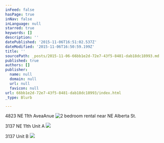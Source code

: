 ```yaml
---
inFeed: false
hasPage: true
inNav: false
inLanguage: null
starred: true
keywords: []
description: ''
datePublished: '2015-11-06T16:51:02.537Z'
dateModified: '2015-11-06T16:50:59.199Z'
title: ''
sourcePath: _posts/2015-11-06-66bb1e2d-72e7-43f5-8481-dab18dc18993.md
published: true
authors: []
publisher:
  name: null
  domain: null
  url: null
  favicon: null
url: 66bb1e2d-72e7-43f5-8481-dab18dc18993/index.html
_type: Blurb

---
```

4823 NE 11th AveaAnue
![2 bedroom rental near NE Alberta St.](https://the-grid-user-content.s3-us-west-2.amazonaws.com/762ee9ea-50fe-4e03-bdee-1a4f7b6290a3.jpg)

3137 NE 11th Unit A
![](https://the-grid-user-content.s3-us-west-2.amazonaws.com/0a171f5a-d741-4554-b5b7-bdabd25e3695.jpg)

3137 Unit B
![](https://the-grid-user-content.s3-us-west-2.amazonaws.com/cd201c81-4e22-4410-bcd8-fa5201a1dbca.jpg)